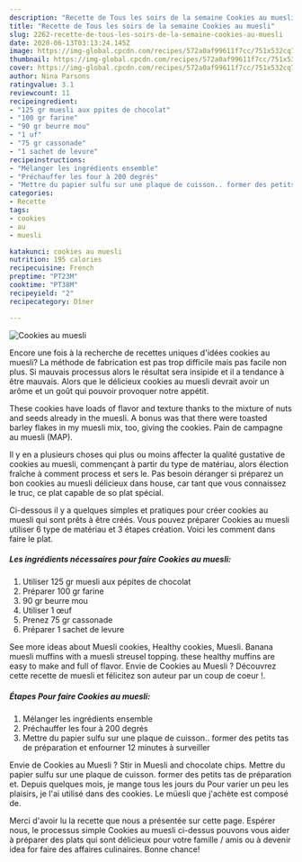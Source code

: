 ```yaml
---
description: "Recette de Tous les soirs de la semaine Cookies au muesli"
title: "Recette de Tous les soirs de la semaine Cookies au muesli"
slug: 2262-recette-de-tous-les-soirs-de-la-semaine-cookies-au-muesli
date: 2020-06-13T03:13:24.145Z
image: https://img-global.cpcdn.com/recipes/572a0af99611f7cc/751x532cq70/cookies-au-muesli-photo-principale-de-la-recette.jpg
thumbnail: https://img-global.cpcdn.com/recipes/572a0af99611f7cc/751x532cq70/cookies-au-muesli-photo-principale-de-la-recette.jpg
cover: https://img-global.cpcdn.com/recipes/572a0af99611f7cc/751x532cq70/cookies-au-muesli-photo-principale-de-la-recette.jpg
author: Nina Parsons
ratingvalue: 3.1
reviewcount: 11
recipeingredient:
- "125 gr muesli aux ppites de chocolat"
- "100 gr farine"
- "90 gr beurre mou"
- "1 uf"
- "75 gr cassonade"
- "1 sachet de levure"
recipeinstructions:
- "Mélanger les ingrédients ensemble"
- "Préchauffer les four à 200 degrés"
- "Mettre du papier sulfu sur une plaque de cuisson.. former des petits tas de préparation et enfourner 12 minutes à surveiller"
categories:
- Recette
tags:
- cookies
- au
- muesli

katakunci: cookies au muesli 
nutrition: 195 calories
recipecuisine: French
preptime: "PT23M"
cooktime: "PT38M"
recipeyield: "2"
recipecategory: Dîner

---
```



![Cookies au muesli](https://img-global.cpcdn.com/recipes/572a0af99611f7cc/751x532cq70/cookies-au-muesli-photo-principale-de-la-recette.jpg)

Encore une fois à la recherche de recettes uniques d'idées cookies au muesli? La méthode de fabrication est pas trop difficile mais pas facile non plus. Si mauvais processus alors le résultat sera insipide et il a tendance à être mauvais. Alors que le délicieux cookies au muesli devrait avoir un arôme et un goût qui pouvoir provoquer notre appétit.

These cookies have loads of flavor and texture thanks to the mixture of nuts and seeds already in the muesli. A bonus was that there were toasted barley flakes in my muesli mix, too, giving the cookies. Pain de campagne au muesli (MAP).

Il y en a plusieurs choses qui plus ou moins affecter la qualité gustative de cookies au muesli, commençant à partir du type de matériau, alors élection fraîche à comment process et sers le. Pas besoin déranger si préparez un bon cookies au muesli délicieux dans house, car tant que vous connaissez le truc, ce plat capable de so plat spécial.


Ci-dessous il y a quelques simples et pratiques pour créer cookies au muesli qui sont prêts à être créés. Vous pouvez préparer Cookies au muesli utiliser 6 type de matériau et 3 étapes création. Voici les comment dans faire le plat.

<!--inarticleads1-->

##### Les ingrédients nécessaires pour faire Cookies au muesli:

1. Utiliser 125 gr muesli aux pépites de chocolat
1. Préparer 100 gr farine
1.  90 gr beurre mou
1. Utiliser 1 œuf
1. Prenez 75 gr cassonade
1. Préparer 1 sachet de levure


See more ideas about Muesli cookies, Healthy cookies, Muesli. Banana muesli muffins with a muesli streusel topping. these healthy muffins are easy to make and full of flavor. Envie de Cookies au Muesli ? Découvrez cette recette de muesli et félicitez son auteur par un coup de coeur !. 

<!--inarticleads2-->

##### Étapes Pour faire Cookies au muesli:

1. Mélanger les ingrédients ensemble
1. Préchauffer les four à 200 degrés
1. Mettre du papier sulfu sur une plaque de cuisson.. former des petits tas de préparation et enfourner 12 minutes à surveiller


Envie de Cookies au Muesli ? Stir in Muesli and chocolate chips. Mettre du papier sulfu sur une plaque de cuisson. former des petits tas de préparation et. Depuis quelques mois, je mange tous les jours du Pour varier un peu les plaisirs, je l&#39;ai utilisé dans des cookies. Le müesli que j&#39;achète est composé de. 


Merci d'avoir lu la recette que nous a présentée sur cette page. Espérer nous, le processus simple Cookies au muesli ci-dessus pouvons vous aider à préparer des plats qui sont délicieux pour votre famille / amis ou à devenir idea for faire des affaires culinaires. Bonne chance!
